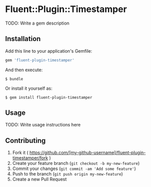 # Fluent::Plugin::Timestamper

TODO: Write a gem description

## Installation

Add this line to your application's Gemfile:

```ruby
gem 'fluent-plugin-timestamper'
```

And then execute:

    $ bundle

Or install it yourself as:

    $ gem install fluent-plugin-timestamper

## Usage

TODO: Write usage instructions here

## Contributing

1. Fork it ( https://github.com/[my-github-username]/fluent-plugin-timestamper/fork )
2. Create your feature branch (`git checkout -b my-new-feature`)
3. Commit your changes (`git commit -am 'Add some feature'`)
4. Push to the branch (`git push origin my-new-feature`)
5. Create a new Pull Request
